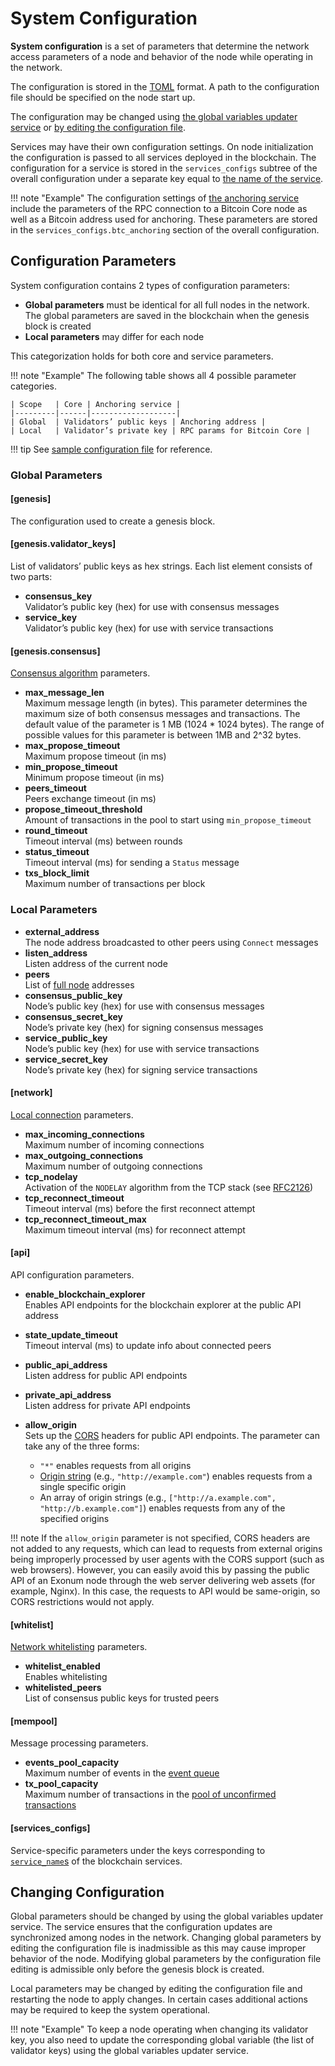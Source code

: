 # System Configuration

<!-- cspell:ignore nodelay -->

**System configuration** is a set of parameters that determine the network
access parameters of a node and behavior of the node while operating in the
network.

The configuration is stored in the [TOML][toml] format. A path to the
configuration file should be specified on the node start up.

The configuration may be changed using [the global variables updater service](../advanced/configuration-updater.md)
or [by editing the configuration file](#changing-configuration).

Services may have their own configuration settings. On node initialization the
configuration is passed to all services deployed in the blockchain.
The configuration for a service is stored in the `services_configs` subtree
of the overall configuration
under a separate key equal to [the name of the service](services.md#service-identifiers).

!!! note "Example"
    The configuration settings of [the anchoring service](../advanced/bitcoin-anchoring.md)
    include the parameters of the RPC connection to
    a Bitcoin Core node as well as a Bitcoin address used for anchoring.
    These parameters are stored in the `services_configs.btc_anchoring`
    section of the overall configuration.

## Configuration Parameters

System configuration contains 2 types of configuration parameters:

- **Global parameters** must be identical for all full nodes in the network. The
  global parameters are saved in the blockchain when the genesis block is
  created
- **Local parameters** may differ for each node

This categorization holds for both core and service parameters.

!!! note "Example"
    The following table shows all 4 possible parameter categories.

    | Scope   | Core | Anchoring service |
    |---------|------|-------------------|
    | Global  | Validators’ public keys | Anchoring address |
    | Local   | Validator’s private key | RPC params for Bitcoin Core |

!!! tip
    See [sample configuration file][github_config_file]
    for reference.

### Global Parameters

#### [genesis]

The configuration used to create a genesis block.

#### [genesis.validator_keys]

List of validators’ public keys as hex strings. Each list element consists of
two parts:

- **consensus_key**  
  Validator’s public key (hex) for use with consensus messages
- **service_key**  
  Validator’s public key (hex) for use with service transactions

#### [genesis.consensus]

[Consensus algorithm](consensus.md) parameters.

- **max_message_len**  
  Maximum message length (in bytes). This parameter determines the maximum
  size of both consensus messages and transactions. The default value of the
  parameter is 1 MB (1024 * 1024 bytes). The range of possible values for this
  parameter is between 1MB and 2^32 bytes.
- **max_propose_timeout**  
  Maximum propose timeout (in ms)
- **min_propose_timeout**  
  Minimum propose timeout (in ms)
- **peers_timeout**  
  Peers exchange timeout (in ms)
- **propose_timeout_threshold**  
  Amount of transactions in the pool to start using `min_propose_timeout`
- **round_timeout**  
  Timeout interval (ms) between rounds
- **status_timeout**  
  Timeout interval (ms) for sending a `Status` message
- **txs_block_limit**  
  Maximum number of transactions per block

### Local Parameters

- **external_address**  
  The node address broadcasted to other peers using `Connect` messages
- **listen_address**  
  Listen address of the current node
- **peers**  
  List of [full node](../glossary.md#full-node) addresses
- **consensus_public_key**  
  Node’s public key (hex) for use with consensus messages
- **consensus_secret_key**  
  Node’s private key (hex) for signing consensus messages
- **service_public_key**  
  Node’s public key (hex) for use with service transactions
- **service_secret_key**  
  Node’s private key (hex) for signing service transactions

#### [network]

[Local connection](../advanced/network.md) parameters.

- **max_incoming_connections**  
  Maximum number of incoming connections
- **max_outgoing_connections**  
  Maximum number of outgoing connections
- **tcp_nodelay**  
  Activation of the `NODELAY` algorithm from the TCP stack (see [RFC2126][rfc2126])
- **tcp_reconnect_timeout**  
  Timeout interval (ms) before the first reconnect attempt
- **tcp_reconnect_timeout_max**  
  Maximum timeout interval (ms) for reconnect attempt

#### [api]

API configuration parameters.

- **enable_blockchain_explorer**  
  Enables API endpoints for the blockchain explorer at the public API address
- **state_update_timeout**  
  Timeout interval (ms) to update info about connected peers
- **public_api_address**  
  Listen address for public API endpoints
- **private_api_address**  
  Listen address for private API endpoints
- **allow_origin**  
  Sets up the [CORS][cors] headers for public API endpoints. The parameter
  can take any of the three forms:

    - `"*"` enables requests from all origins
    - [Origin string][origin-header] (e.g., `"http://example.com"`)
      enables requests from a single specific origin
    - An array of origin strings (e.g., `["http://a.example.com", "http://b.example.com"]`)
      enables requests from any of the specified origins

!!! note
    If the `allow_origin` parameter is not specified, CORS headers are not added
    to any requests, which can lead to requests from external origins
    being improperly processed by user agents with the CORS support
    (such as web browsers). However, you can easily avoid this by passing the
    public API of an Exonum node through the web server
    delivering web assets  (for example, Nginx). In this case, the requests to API
    would be same-origin, so CORS restrictions would not apply.

#### [whitelist]

[Network whitelisting](../advanced/network.md#whitelist) parameters.

- **whitelist_enabled**  
  Enables whitelisting
- **whitelisted_peers**  
  List of consensus public keys for trusted peers

#### [mempool]

Message processing parameters.

- **events_pool_capacity**  
  Maximum number of events in the [event queue](../advanced/consensus/specification.md#message-processing)
- **tx_pool_capacity**  
  Maximum number of transactions in the [pool of unconfirmed transactions](../advanced/consensus/specification.md#pool-of-unconfirmed-transactions)

#### [services_configs]

Service-specific parameters under the keys corresponding to [`service_name`s](services.md#service-identifiers)
of the blockchain services.

## Changing Configuration

Global parameters should be changed by using the global variables updater
service. The service ensures that the configuration updates are synchronized
among nodes in the network. Changing global parameters by editing the
configuration file is inadmissible as this may cause improper behavior of
the node. Modifying global parameters by the configuration file editing is
admissible only before the genesis block is created.

Local parameters may be changed by editing the configuration file and restarting
the node to apply changes. In certain cases additional actions may be required
to keep the system operational.

!!! note "Example"
    To keep a node operating when changing its validator key,
    you also need to update the corresponding global variable (the list of
    validator keys) using the global variables updater service.

[toml]: https://en.wikipedia.org/wiki/TOML
[github_config_file]: https://github.com/exonum/exonum/blob/v0.1/exonum/tests/testdata/config/config02.toml
[rfc2126]: https://tools.ietf.org/html/rfc2126
[cors]: https://developer.mozilla.org/en-US/docs/Web/HTTP/CORS
[origin-header]: https://developer.mozilla.org/en-US/docs/Web/HTTP/Headers/Origin
[ta-config]: https://docs.rs/exonum/0.4.0/exonum/blockchain/config/enum.TimeoutAdjusterConfig.html
